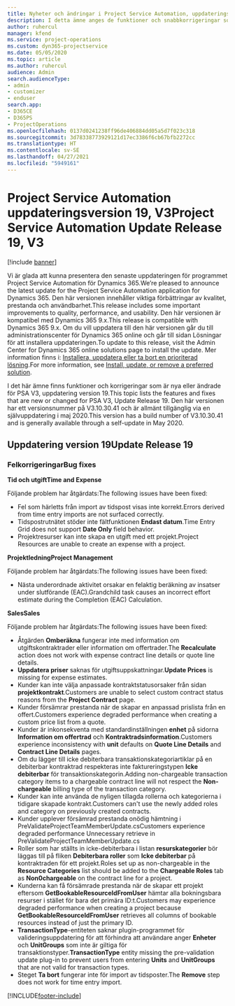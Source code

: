 ```yaml
---
title: Nyheter och ändringar i Project Service Automation, uppdateringsversion 19, V3
description: I detta ämne anges de funktioner och snabbkorrigeringar som finns tillgängliga i Project Service Automation, uppdateringsversion 19, V3.
author: ruhercul
manager: kfend
ms.service: project-operations
ms.custom: dyn365-projectservice
ms.date: 05/05/2020
ms.topic: article
ms.author: ruhercul
audience: Admin
search.audienceType:
- admin
- customizer
- enduser
search.app:
- D365CE
- D365PS
- ProjectOperations
ms.openlocfilehash: 0137d0241238ff96de406884dd05a5d7f023c318
ms.sourcegitcommit: 3d78338773929121d17ec3386f6cb67bfb2272cc
ms.translationtype: HT
ms.contentlocale: sv-SE
ms.lasthandoff: 04/27/2021
ms.locfileid: "5949161"
---
```

# <a name="project-service-automation-update-release-19-v3"></a><span data-ttu-id="cb995-103">Project Service Automation uppdateringsversion 19, V3</span><span class="sxs-lookup"><span data-stu-id="cb995-103">Project Service Automation Update Release 19, V3</span></span>

[!include [banner](../includes/psa-now-project-operations.md)]

<span data-ttu-id="cb995-104">Vi är glada att kunna presentera den senaste uppdateringen för programmet Project Service Automation för Dynamics 365.</span><span class="sxs-lookup"><span data-stu-id="cb995-104">We’re pleased to announce the latest update for the Project Service Automation application for Dynamics 365.</span></span> <span data-ttu-id="cb995-105">Den här versionen innehåller viktiga förbättringar av kvalitet, prestanda och användbarhet.</span><span class="sxs-lookup"><span data-stu-id="cb995-105">This release includes some important improvements to quality, performance, and usability.</span></span> <span data-ttu-id="cb995-106">Den här versionen är kompatibel med Dynamics 365 9.x.</span><span class="sxs-lookup"><span data-stu-id="cb995-106">This release is compatible with Dynamics 365 9.x.</span></span> <span data-ttu-id="cb995-107">Om du vill uppdatera till den här versionen går du till administrationscenter för Dynamics 365 online och går till sidan Lösningar för att installera uppdateringen.</span><span class="sxs-lookup"><span data-stu-id="cb995-107">To update to this release, visit the Admin Center for Dynamics 365 online solutions page to install the update.</span></span> <span data-ttu-id="cb995-108">Mer information finns i: [Installera, uppdatera eller ta bort en prioriterad lösning](/power-platform/admin/install-remove-preferred-solution).</span><span class="sxs-lookup"><span data-stu-id="cb995-108">For more information, see [Install, update, or remove a preferred solution](/power-platform/admin/install-remove-preferred-solution).</span></span>

<span data-ttu-id="cb995-109">I det här ämne finns funktioner och korrigeringar som är nya eller ändrade för PSA V3, uppdatering version 19.</span><span class="sxs-lookup"><span data-stu-id="cb995-109">This topic lists the features and fixes that are new or changed for PSA V3, Update Release 19.</span></span> <span data-ttu-id="cb995-110">Den här versionen har ett versionsnummer på V3.10.30.41 och är allmänt tillgänglig via en självuppdatering i maj 2020.</span><span class="sxs-lookup"><span data-stu-id="cb995-110">This version has a build number of V3.10.30.41 and is generally available through a self-update in May 2020.</span></span>

## <a name="update-release-19"></a><span data-ttu-id="cb995-111">Uppdatering version 19</span><span class="sxs-lookup"><span data-stu-id="cb995-111">Update Release 19</span></span>

### <a name="bug-fixes"></a><span data-ttu-id="cb995-112">Felkorrigeringar</span><span class="sxs-lookup"><span data-stu-id="cb995-112">Bug fixes</span></span>

<span data-ttu-id="cb995-113">**Tid och utgift**</span><span class="sxs-lookup"><span data-stu-id="cb995-113">**Time and Expense**</span></span>

<span data-ttu-id="cb995-114">Följande problem har åtgärdats:</span><span class="sxs-lookup"><span data-stu-id="cb995-114">The following issues have been fixed:</span></span> 

- <span data-ttu-id="cb995-115">Fel som härletts från import av tidspost visas inte korrekt.</span><span class="sxs-lookup"><span data-stu-id="cb995-115">Errors derived from time entry imports are not surfaced correctly.</span></span>
- <span data-ttu-id="cb995-116">Tidspostrutnätet stöder inte fältfunktionen **Endast datum**.</span><span class="sxs-lookup"><span data-stu-id="cb995-116">Time Entry Grid does not support **Date Only** field behavior.</span></span>
- <span data-ttu-id="cb995-117">Projektresurser kan inte skapa en utgift med ett projekt.</span><span class="sxs-lookup"><span data-stu-id="cb995-117">Project Resources are unable to create an expense with a project.</span></span>

<span data-ttu-id="cb995-118">**Projektledning**</span><span class="sxs-lookup"><span data-stu-id="cb995-118">**Project Management**</span></span>

<span data-ttu-id="cb995-119">Följande problem har åtgärdats:</span><span class="sxs-lookup"><span data-stu-id="cb995-119">The following issues have been fixed:</span></span> 

-  <span data-ttu-id="cb995-120">Nästa underordnade aktivitet orsakar en felaktig beräkning av insatser under slutförande (EAC).</span><span class="sxs-lookup"><span data-stu-id="cb995-120">Grandchild task causes an incorrect effort estimate during the Completion (EAC) Calculation.</span></span>

<span data-ttu-id="cb995-121">**Sales**</span><span class="sxs-lookup"><span data-stu-id="cb995-121">**Sales**</span></span>

<span data-ttu-id="cb995-122">Följande problem har åtgärdats:</span><span class="sxs-lookup"><span data-stu-id="cb995-122">The following issues have been fixed:</span></span> 

- <span data-ttu-id="cb995-123">Åtgärden **Omberäkna** fungerar inte med information om utgiftskontraktrader eller information om offertrader.</span><span class="sxs-lookup"><span data-stu-id="cb995-123">The **Recalculate** action does not work with expense contract line details or quote line details.</span></span>
- <span data-ttu-id="cb995-124">**Uppdatera priser** saknas för utgiftsuppskattningar.</span><span class="sxs-lookup"><span data-stu-id="cb995-124">**Update Prices** is missing for expense estimates.</span></span>
-  <span data-ttu-id="cb995-125">Kunder kan inte välja anpassade kontraktstatusorsaker från sidan **projektkontrakt**.</span><span class="sxs-lookup"><span data-stu-id="cb995-125">Customers are unable to select custom contract status reasons from the **Project Contract** page.</span></span>
- <span data-ttu-id="cb995-126">Kunder försämrar prestanda när de skapar en anpassad prislista från en offert.</span><span class="sxs-lookup"><span data-stu-id="cb995-126">Customers experience degraded performance when creating a custom price list from a quote.</span></span>
- <span data-ttu-id="cb995-127">Kunder är inkonsekventa med standardinställningen **enhet** på sidorna **Information om offertrad** och **Kontraktradsinformation**.</span><span class="sxs-lookup"><span data-stu-id="cb995-127">Customers experience inconsistency with **unit** defaults on **Quote Line Details** and **Contract Line Details** pages.</span></span>
- <span data-ttu-id="cb995-128">Om du lägger till icke debiterbara transaktionskategoriartiklar på en debiterbar kontraktrad respekteras inte faktureringstypen **Icke debiterbar** för transaktionskategorin.</span><span class="sxs-lookup"><span data-stu-id="cb995-128">Adding non-chargeable transaction category items to a chargeable contract line will not respect the **Non-chargeable** billing type of the transaction category.</span></span>
- <span data-ttu-id="cb995-129">Kunder kan inte använda de nyligen tillagda rollerna och kategorierna i tidigare skapade kontrakt.</span><span class="sxs-lookup"><span data-stu-id="cb995-129">Customers can't use the newly added roles and category on previously created contracts.</span></span>
- <span data-ttu-id="cb995-130">Kunder upplever försämrad prestanda onödig hämtning i PreValidateProjectTeamMemberUpdate.cs</span><span class="sxs-lookup"><span data-stu-id="cb995-130">Customers experience degraded performance Unnecessary retrieve in PreValidateProjectTeamMemberUpdate.cs</span></span>
- <span data-ttu-id="cb995-131">Roller som har ställts in icke-debiterbara i listan **resurskategorier** bör läggas till på fliken **Debiterbara roller** som **Icke debiterbar** på kontraktraden för ett projekt.</span><span class="sxs-lookup"><span data-stu-id="cb995-131">Roles set up as non-chargeable in the **Resource Categories** list should be added to the **Chargeable Roles** tab as **Non0chargeable** on the contract line for a project.</span></span>
- <span data-ttu-id="cb995-132">Kunderna kan få försämrade prestanda när de skapar ett projekt eftersom **GetBookableResourceIdFromUser** hämtar alla bokningsbara resurser i stället för bara det primära ID:t.</span><span class="sxs-lookup"><span data-stu-id="cb995-132">Customers may experience degraded performance when creating a project because **GetBookableResourceIdFromUser** retrieves all columns of bookable resources instead of just the primary ID.</span></span>
- <span data-ttu-id="cb995-133">**TransactionType**-entiteten saknar plugin-programmet för valideringsuppdatering för att förhindra att användare anger **Enheter** och **UnitGroups** som inte är giltiga för transaktionstyper.</span><span class="sxs-lookup"><span data-stu-id="cb995-133">**TransactionType** entity missing the pre-validation update plug-in to prevent users from entering **Units** and **UnitGroups** that are not valid for transaction types.</span></span>
- <span data-ttu-id="cb995-134">Steget **Ta bort** fungerar inte för import av tidsposter.</span><span class="sxs-lookup"><span data-stu-id="cb995-134">The **Remove** step does not work for time entry import.</span></span>


[!INCLUDE[footer-include](../includes/footer-banner.md)]